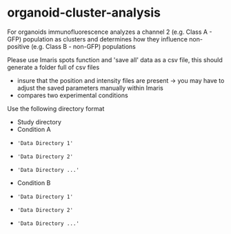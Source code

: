 # organoid-cluster-analysis
For organoids immunofluorescence analyzes a channel 2 (e.g. Class A - GFP) population as clusters and determines how they influence non-positive (e.g. Class B - non-GFP) populations

Please use Imaris spots function and 'save all' data as a csv file, this should generate a folder full of csv files
- insure that the position and intensity files are present -> you may have to adjust the saved parameters manually within Imaris
- compares two experimental conditions

Use the following directory format
- Study directory
-   Condition A
-     'Data Directory 1'
-     'Data Directory 2'
-     'Data Directory ...'
-   Condition B
-     'Data Directory 1'
-     'Data Directory 2'
-     'Data Directory ...'
